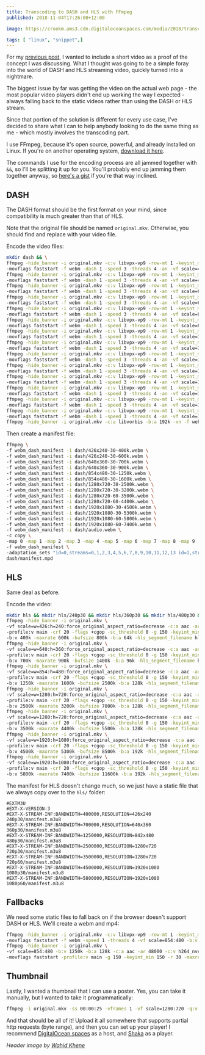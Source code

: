 ```yaml
---
title: Transcoding to DASH and HLS with FFmpeg
published: 2018-11-04T17:26:00+12:00

image: https://crookm.ams3.cdn.digitaloceanspaces.com/media/2018/transcoding-to-dash-and-hls-with-ffmpeg--9b3ab1d4-5fac-4534-aff0-b09e437e58d3.jpg

tags: [ "linux", "snippet",]
---
```


For my [previous post](https://www.crookm.com/journal/2018/running-skyrim-se-on-linux-mint-19/), I wanted to include a short video as a proof of the concept I was discussing. What I thought was going to be a simple foray into the world of DASH and HLS streaming video, quickly turned into a nightmare.

The biggest issue by far was getting the video on the actual web page - the most popular video players didn't end up working the way I expected - always falling back to the static videos rather than using the DASH or HLS stream.

Since that portion of the solution is different for every use case, I've decided to share what I can to help anybody looking to do the same thing as me - which mostly involves the transcoding part.

I use FFmpeg, because it's open source, powerful, and already installed on Linux. If you're on another operating system, [download it here](https://www.ffmpeg.org/).

The commands I use for the encoding process are all jammed together with `&&`, so I'll be splitting it up for you. You'll probably end up jamming them together anyway, so [here's a gist](https://gist.github.com/crookm/ab234655b5b3d2e4ac5f1502ad1b6e5c) if you're that way inclined.

## DASH
The DASH format should be the first format on your mind, since compatibility is much greater than that of HLS.

Note that the original file should be named `original.mkv`. Otherwise, you should find and replace with your video file.

Encode the video files:

```sh
mkdir dash && \
ffmpeg -hide_banner -i original.mkv -c:v libvpx-vp9 -row-mt 1 -keyint_min 150 -g 150 -tile-columns 4 -frame-parallel 1 \
-movflags faststart -f webm -dash 1 -speed 3 -threads 4 -an -vf scale=426:240 -b:v 400k -r 30 -dash 1 dash/426x240-30-400k.webm && \
ffmpeg -hide_banner -i original.mkv -c:v libvpx-vp9 -row-mt 1 -keyint_min 150 -g 150 -tile-columns 4 -frame-parallel 1 \
-movflags faststart -f webm -dash 1 -speed 3 -threads 4 -an -vf scale=426:240 -b:v 600k -r 30 -dash 1 dash/426x240-30-600k.webm && \
ffmpeg -hide_banner -i original.mkv -c:v libvpx-vp9 -row-mt 1 -keyint_min 150 -g 150 -tile-columns 4 -frame-parallel 1 \
-movflags faststart -f webm -dash 1 -speed 3 -threads 4 -an -vf scale=640:360 -b:v 700k -r 30 -dash 1 dash/640x360-30-700k.webm && \
ffmpeg -hide_banner -i original.mkv -c:v libvpx-vp9 -row-mt 1 -keyint_min 150 -g 150 -tile-columns 4 -frame-parallel 1 \
-movflags faststart -f webm -dash 1 -speed 3 -threads 4 -an -vf scale=640:360 -b:v 900k -r 30 -dash 1 dash/640x360-30-900k.webm && \
ffmpeg -hide_banner -i original.mkv -c:v libvpx-vp9 -row-mt 1 -keyint_min 150 -g 150 -tile-columns 4 -frame-parallel 1 \
-movflags faststart -f webm -dash 1 -speed 3 -threads 4 -an -vf scale=854:480 -b:v 1250k -r 30 -dash 1 dash/854x480-30-1250k.webm && \
ffmpeg -hide_banner -i original.mkv -c:v libvpx-vp9 -row-mt 1 -keyint_min 150 -g 150 -tile-columns 4 -frame-parallel 1 \
-movflags faststart -f webm -dash 1 -speed 3 -threads 4 -an -vf scale=854:480 -b:v 1600k -r 30 -dash 1 dash/854x480-30-1600k.webm && \
ffmpeg -hide_banner -i original.mkv -c:v libvpx-vp9 -row-mt 1 -keyint_min 150 -g 150 -tile-columns 4 -frame-parallel 1 \
-movflags faststart -f webm -dash 1 -speed 3 -threads 4 -an -vf scale=1280:720 -b:v 2500k -r 30 -dash 1 dash/1280x720-30-2500k.webm && \
ffmpeg -hide_banner -i original.mkv -c:v libvpx-vp9 -row-mt 1 -keyint_min 150 -g 150 -tile-columns 4 -frame-parallel 1 \
-movflags faststart -f webm -dash 1 -speed 3 -threads 4 -an -vf scale=1280:720 -b:v 3200k -r 30 -dash 1 dash/1280x720-30-3200k.webm && \
ffmpeg -hide_banner -i original.mkv -c:v libvpx-vp9 -row-mt 1 -keyint_min 150 -g 150 -tile-columns 4 -frame-parallel 1 \
-movflags faststart -f webm -dash 1 -speed 3 -threads 4 -an -vf scale=1280:720 -b:v 3500k -r 60 -dash 1 dash/1280x720-60-3500k.webm && \
ffmpeg -hide_banner -i original.mkv -c:v libvpx-vp9 -row-mt 1 -keyint_min 150 -g 150 -tile-columns 4 -frame-parallel 1 \
-movflags faststart -f webm -dash 1 -speed 3 -threads 4 -an -vf scale=1280:720 -b:v 4400k -r 60 -dash 1 dash/1280x720-60-4400k.webm && \
ffmpeg -hide_banner -i original.mkv -c:v libvpx-vp9 -row-mt 1 -keyint_min 150 -g 150 -tile-columns 4 -frame-parallel 1 \
-movflags faststart -f webm -dash 1 -speed 3 -threads 4 -an -vf scale=1920:1080 -b:v 4500k -r 30 -dash 1 dash/1920x1080-30-4500k.webm && \
ffmpeg -hide_banner -i original.mkv -c:v libvpx-vp9 -row-mt 1 -keyint_min 150 -g 150 -tile-columns 4 -frame-parallel 1 \
-movflags faststart -f webm -dash 1 -speed 3 -threads 4 -an -vf scale=1920:1080 -b:v 5300k -r 30 -dash 1 dash/1920x1080-30-5300k.webm && \
ffmpeg -hide_banner -i original.mkv -c:v libvpx-vp9 -row-mt 1 -keyint_min 150 -g 150 -tile-columns 4 -frame-parallel 1 \
-movflags faststart -f webm -dash 1 -speed 3 -threads 4 -an -vf scale=1920:1080 -b:v 5800k -r 60 -dash 1 dash/1920x1080-60-5800k.webm && \
ffmpeg -hide_banner -i original.mkv -c:v libvpx-vp9 -row-mt 1 -keyint_min 150 -g 150 -tile-columns 4 -frame-parallel 1 \
-movflags faststart -f webm -dash 1 -speed 3 -threads 4 -an -vf scale=1920:1080 -b:v 7400k -r 60 -dash 1 dash/1920x1080-60-7400k.webm && \
ffmpeg -hide_banner -i original.mkv -c:a libvorbis -b:a 192k -vn -f webm -dash 1 dash/audio.webm
```

Then create a manifest file:

```sh
ffmpeg \
-f webm_dash_manifest -i dash/426x240-30-400k.webm \
-f webm_dash_manifest -i dash/426x240-30-600k.webm \
-f webm_dash_manifest -i dash/640x360-30-700k.webm \
-f webm_dash_manifest -i dash/640x360-30-900k.webm \
-f webm_dash_manifest -i dash/854x480-30-1250k.webm \
-f webm_dash_manifest -i dash/854x480-30-1600k.webm \
-f webm_dash_manifest -i dash/1280x720-30-2500k.webm \
-f webm_dash_manifest -i dash/1280x720-30-3200k.webm \
-f webm_dash_manifest -i dash/1280x720-60-3500k.webm \
-f webm_dash_manifest -i dash/1280x720-60-4400k.webm \
-f webm_dash_manifest -i dash/1920x1080-30-4500k.webm \
-f webm_dash_manifest -i dash/1920x1080-30-5300k.webm \
-f webm_dash_manifest -i dash/1920x1080-60-5800k.webm \
-f webm_dash_manifest -i dash/1920x1080-60-7400k.webm \
-f webm_dash_manifest -i dash/audio.webm \
-c copy \
-map 0 -map 1 -map 2 -map 3 -map 4 -map 5 -map 6 -map 7 -map 8 -map 9 -map 10 -map 11 -map 12 -map 13 -map 14 \
-f webm_dash_manifest \
-adaptation_sets "id=0,streams=0,1,2,3,4,5,6,7,8,9,10,11,12,13 id=1,streams=14" \
dash/manifest.mpd
```

## HLS
Same deal as before.

Encode the video:

```sh
mkdir hls && mkdir hls/240p30 && mkdir hls/360p30 && mkdir hls/480p30 && mkdir hls/720p30 && mkdir hls/720p60 && mkdir hls/1080p30 && mkdir hls/1080p60 && \
ffmpeg -hide_banner -i original.mkv \
-vf scale=w=426:h=240:force_original_aspect_ratio=decrease -c:a aac -ar 48000 -c:v h264_nvenc -pixel_format yuv420p \
-profile:v main -crf 20 -flags +cgop -sc_threshold 0 -g 150 -keyint_min 150 -r 30 -hls_time 4 -hls_playlist_type vod \
-b:v 400k -maxrate 600k -bufsize 800k -b:a 64k -hls_segment_filename hls/240p30/240p_%03d.ts hls/240p30/manifest.m3u8 && \
ffmpeg -hide_banner -i original.mkv \
-vf scale=w=640:h=360:force_original_aspect_ratio=decrease -c:a aac -ar 48000 -c:v h264_nvenc -pixel_format yuv420p \
-profile:v main -crf 20 -flags +cgop -sc_threshold 0 -g 150 -keyint_min 150 -r 30 -hls_time 4 -hls_playlist_type vod \
-b:v 700k -maxrate 900k -bufsize 1400k -b:a 96k -hls_segment_filename hls/360p30/360p_%03d.ts hls/360p30/manifest.m3u8 && \
ffmpeg -hide_banner -i original.mkv \
-vf scale=w=854:h=480:force_original_aspect_ratio=decrease -c:a aac -ar 48000 -c:v h264_nvenc -pixel_format yuv420p \
-profile:v main -crf 20 -flags +cgop -sc_threshold 0 -g 150 -keyint_min 150 -r 30 -hls_time 4 -hls_playlist_type vod \
-b:v 1250k -maxrate 1600k -bufsize 2500k -b:a 128k -hls_segment_filename hls/480p30/480p_%03d.ts hls/480p30/manifest.m3u8 && \
ffmpeg -hide_banner -i original.mkv \
-vf scale=w=1280:h=720:force_original_aspect_ratio=decrease -c:a aac -ar 48000 -c:v h264_nvenc -pixel_format yuv420p \
-profile:v main -crf 20 -flags +cgop -sc_threshold 0 -g 150 -keyint_min 150 -r 30 -hls_time 4 -hls_playlist_type vod \
-b:v 2500k -maxrate 3200k -bufsize 7000k -b:a 128k -hls_segment_filename hls/720p30/720p_%03d.ts hls/720p30/manifest.m3u8 && \
ffmpeg -hide_banner -i original.mkv \
-vf scale=w=1280:h=720:force_original_aspect_ratio=decrease -c:a aac -ar 48000 -c:v h264_nvenc -pixel_format yuv420p \
-profile:v main -crf 20 -flags +cgop -sc_threshold 0 -g 150 -keyint_min 150 -r 60 -hls_time 4 -hls_playlist_type vod \
-b:v 3500k -maxrate 4400k -bufsize 5500k -b:a 128k -hls_segment_filename hls/720p60/720p_%03d.ts hls/720p60/manifest.m3u8 && \
ffmpeg -hide_banner -i original.mkv \
-vf scale=w=1920:h=1080:force_original_aspect_ratio=decrease -c:a aac -ar 48000 -c:v h264_nvenc -pixel_format yuv420p \
-profile:v main -crf 20 -flags +cgop -sc_threshold 0 -g 150 -keyint_min 150 -r 30 -hls_time 4 -hls_playlist_type vod \
-b:v 4500k -maxrate 5300k -bufsize 8500k -b:a 192k -hls_segment_filename hls/1080p30/1080p_%03d.ts hls/1080p30/manifest.m3u8 && \
ffmpeg -hide_banner -i original.mkv \
-vf scale=w=1920:h=1080:force_original_aspect_ratio=decrease -c:a aac -ar 48000 -c:v h264_nvenc -pixel_format yuv420p \
-profile:v main -crf 20 -flags +cgop -sc_threshold 0 -g 150 -keyint_min 150 -r 60 -hls_time 4 -hls_playlist_type vod \
-b:v 5800k -maxrate 7400k -bufsize 11600k -b:a 192k -hls_segment_filename hls/1080p60/1080p_%03d.ts hls/1080p60/manifest.m3u8
```

The manifest for HLS doesn't change much, so we just have a static file that we always copy over to the `hls/` folder:

```
#EXTM3U
#EXT-X-VERSION:3
#EXT-X-STREAM-INF:BANDWIDTH=400000,RESOLUTION=426x240
240p30/manifest.m3u8
#EXT-X-STREAM-INF:BANDWIDTH=700000,RESOLUTION=640x360
360p30/manifest.m3u8
#EXT-X-STREAM-INF:BANDWIDTH=1250000,RESOLUTION=842x480
480p30/manifest.m3u8
#EXT-X-STREAM-INF:BANDWIDTH=2500000,RESOLUTION=1280x720
720p30/manifest.m3u8
#EXT-X-STREAM-INF:BANDWIDTH=3500000,RESOLUTION=1280x720
720p60/manifest.m3u8
#EXT-X-STREAM-INF:BANDWIDTH=4500000,RESOLUTION=1920x1080
1080p30/manifest.m3u8
#EXT-X-STREAM-INF:BANDWIDTH=5800000,RESOLUTION=1920x1080
1080p60/manifest.m3u8
```

## Fallbacks
We need some static files to fall back on if the browser doesn't support DASH or HLS. We'll create a webm and mp4:

```sh
ffmpeg -hide_banner -i original.mkv -c:v libvpx-vp9 -row-mt 1 -keyint_min 150 -g 150 -tile-columns 4 -frame-parallel 1 \
-movflags faststart -f webm -speed 1 -threads 4 -vf scale=854:480 -b:v 1250k -r 30 nostream--854x480-30-1250k.webm && \
ffmpeg -hide_banner -i original.mkv \
-vf scale=854:480 -b:v 1250k -b:a 128k -c:a aac -ar 48000 -c:v h264_nvenc -pixel_format yuv420p \
-movflags faststart -profile:v main -g 150 -keyint_min 150 -r 30 -maxrate 1600k -bufsize 2500k nostream--854x480-30-1250k.mp4
```

## Thumbnail
Lastly, I wanted a thumbnail that I can use a poster. Yes, you can take it manually, but I wanted to take it programmatically:

```sh
ffmpeg -i original.mkv -ss 00:00:25 -vframes 1 -vf scale=1280:720 -q:v 5 thumb.jpg
```

And that should be all of it! Upload it all somewhere that supports partial http requests (byte range), and then you can set up your player! I recommend [DigitalOcean spaces](https://m.do.co/c/f8ffd8a5f356) as a host, and [Shaka](https://github.com/google/shaka-player) as a player.

*Header image by [Wahid Khene](https://unsplash.com/photos/iKdQCIiSMlQ?utm_source=unsplash&utm_medium=referral&utm_content=creditCopyText)*
